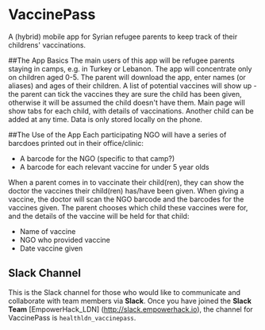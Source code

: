 # VaccinePass

A (hybrid) mobile app for Syrian refugee parents to keep track of their childrens' vaccinations.

##The App Basics
The main users of this app will be refugee parents staying in camps, e.g. in Turkey or Lebanon.
The app will concentrate only on children aged 0-5.
The parent will download the app, enter names (or aliases) and ages of their children. 
A list of potential vaccines will show up - the parent can tick the vaccines they are sure the child has been given, otherwise it will be assumed the child doesn't have them.
Main page will show tabs for each child, with details of vaccinations.
Another child can be added at any time.
Data is only stored locally on the phone.

##The Use of the App
Each participating NGO will have a series of barcdoes printed out in their office/clinic:
- A barcode for the NGO (specific to that camp?)
- A barcode for each relevant vaccine for under 5 year olds

When a parent comes in to vaccinate their child(ren), they can show the doctor the vaccines their child(ren) has/have been given.
When giving a vaccine, the doctor will scan the NGO barcode and the barcodes for the vaccines given.
The parent chooses which child these vaccines were for, and the details of the vaccine will be held for that child:
- Name of vaccine
- NGO who provided vaccine
- Date vaccine given

## Slack Channel
This is the Slack channel for those who would like to communicate and collaborate with team members via **Slack**.
Once you have joined the **Slack Team** [EmpowerHack_LDN] (http://slack.empowerhack.io), the channel for VaccinePass is `healthldn_vaccinepass`.
